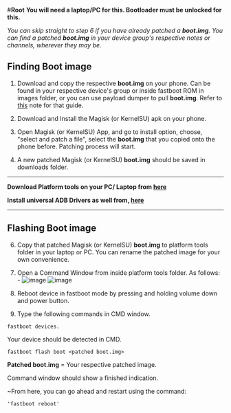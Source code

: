 ﻿#**Root**
**You will need a laptop/PC for this. Bootloader must be unlocked for this.**


*You can skip straight to step 6 if you have already patched a **boot.img**. You can find a patched **boot.img** in your device group's respective notes or channels, wherever they may be.* 

## Finding Boot image
1. Download and copy the respective **boot.img** on your phone. Can be found in your respective device's group or inside fastboot ROM in images folder, or you can use payload dumper to pull **boot.img**. Refer to [this](https://telegra.ph/Payload-Dumper-Guide-02-15) note for that guide.

2. Download and Install the Magisk (or KernelSU) apk on your phone. 

3. Open Magisk (or KernelSU) App, and go to install option, choose, "select and patch a file", select the **boot.img** that you copied onto the phone before. Patching process will start.

4. A new patched Magisk (or KernelSU) **boot.img** should be saved in downloads folder. 

***
**Download Platform tools on your PC/ Laptop from [here](https://developer.android.com/studio/releases/platform-tools)**

**Install universal ADB Drivers as well from, [here](https://adb.clockworkmod.com/)**
***

## Flashing Boot image

6. Copy that patched Magisk (or KernelSU) **boot.img** to platform tools folder in your laptop or PC. You can rename the patched image for your own convenience. 

7. Open a Command Window from inside platform tools folder. As follows: -
![image](https://telegra.ph/file/2e673f2e2196cfc779e30.png)
![image](https://telegra.ph/file/48421f327da236e3f731b.png)



9. Reboot device in fastboot mode by pressing and holding volume down and power button. 

10. Type the following commands in CMD window.

```
fastboot devices.
```

Your device should be detected in CMD.

```
fastboot flash boot <patched boot.img> 
```
**Patched boot.img** = Your respective patched image.

Command window should show a finished indication. 

~From here, you can go ahead and restart using the command: 
```
'fastboot reboot'
```

